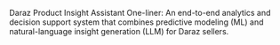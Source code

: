 Daraz Product Insight Assistant
One-liner: An end-to-end analytics and decision support system that combines predictive modeling (ML) and natural-language insight generation (LLM) for Daraz sellers.